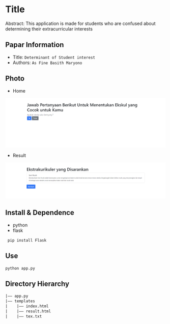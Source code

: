 Title
===
Abstract: This application is made for students who are confused about determining their extracurricular interests
## Papar Information
- Title:  `Determinant of Student interest`
- Authors:  `As Fine Basith Maryono`

## Photo

- Home

![home](./images/home.png) 

- Result

![result](./images/result.png) 

## Install & Dependence
- python
- flask
 ```
  pip install Flask
  ```

## Use

  ```
  python app.py
  ```

## Directory Hierarchy
```
|—— app.py
|—— templates
|    |—— index.html
|    |—— result.html
|    |—— tex.txt
```

